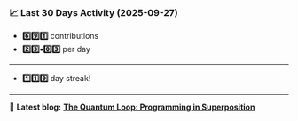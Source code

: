 <!--START_STATS-->
### 📈 Last 30 Days Activity (2025-09-27)  
- **6️⃣9️⃣1️⃣** contributions  
- **2️⃣3️⃣•0️⃣3️⃣** per day
---
- **1️⃣1️⃣9️⃣** day streak!
---
📝 **Latest blog:** [**The Quantum Loop: Programming in Superposition**](https://andriak.com/blog/quantum-loop)
<!--END_STATS-->
